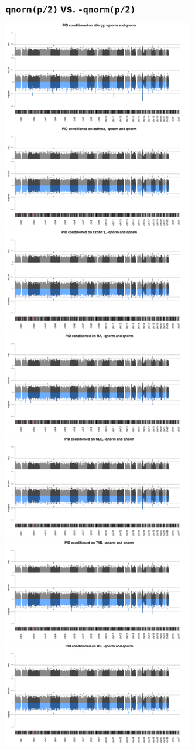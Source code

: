 # `qnorm(p/2)` vs. `-qnorm(p/2)`

![](/images/070421/un_flipped_manhattans/aster_flipped.png)
![](/images/070421/un_flipped_manhattans/asthma_flipped.png)
![](/images/070421/un_flipped_manhattans/cd_flipped.png)
![](/images/070421/un_flipped_manhattans/ra_flipped.png)
![](/images/070421/un_flipped_manhattans/sle_flipped.png)
![](/images/070421/un_flipped_manhattans/t1d_flipped.png)
![](/images/070421/un_flipped_manhattans/uc_flipped.png)
